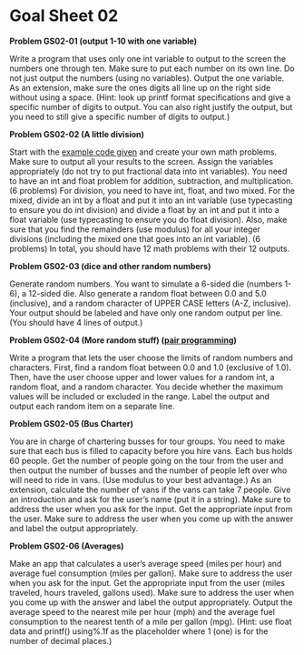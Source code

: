 # Goal Sheet 02

**Problem GS02-01 (output 1-10 with one variable)**

Write a program that uses only one int variable to output to the screen the numbers one through ten.  Make sure to put each number on its own line.  Do not just output the numbers (using no variables).  Output the one variable.  As an extension, make sure the ones digits all line up on the right side without using a space.  (Hint: look up printf format specifications and give a specific number of digits to output.  You can also right justify the output, but you need to still give a specific number of digits to output.)

**Problem GS02-02 (A little division)**

Start with the [example code given](https://github.com/MichaelTMiyoshi/CPPwithMiyoshi/blob/master/Problems/GoalSheet02SampleCode.md) and create your own math problems.  Make sure to output all your results to the screen.  Assign the variables appropriately (do not try to put fractional data into int variables).  You need to have an int and float problem for addition, subtraction, and multiplication.  (6 problems)  For division, you need to have int, float, and two mixed.  For the mixed, divide an int by a float and put it into an int variable (use typecasting to ensure you do int division) and divide a float by an int and put it into a float variable (use typecasting to ensure you do float division).  Also, make sure that you find the remainders (use modulus) for all your integer divisions (including the mixed one that goes into an int variable).  (6 problems)  In total, you should have 12 math problems with their 12 outputs.

**Problem GS02-03 (dice and other random numbers)**

Generate random numbers.  You want to simulate a 6-sided die (numbers 1-6), a 12-sided die.  Also generate a random float between 0.0 and 5.0 (inclusive), and a random character of UPPER CASE letters (A-Z, inclusive).  Your output should be labeled and have only one random output per line.  (You should have 4 lines of output.)

**Problem GS02-04 (More random stuff) ([pair programming](https://github.com/MichaelTMiyoshi/CPPwithMiyoshi/blob/master/Problems/PairProgramming.md))**

Write a program that lets the user choose the limits of random numbers and characters.  First, find a random float between 0.0 and 1.0 (exclusive of 1.0).  Then, have the user choose upper and lower values for a random int, a random float, and a random character.  You decide whether the maximum values will be included or excluded in the range.  Label the output and output each random item on a separate line.

**Problem GS02-05 (Bus Charter)**

You are in charge of chartering busses for tour groups.  You need to make sure that each bus is filled to capacity before you hire vans.  Each bus holds 60 people.  Get the number of people going on the tour from the user and then output the number of busses and the number of people left over who will need to ride in vans.  (Use modulus to your best advantage.)  As an extension, calculate the number of vans if the vans can take 7 people.  Give an introduction and ask for the user’s name (put it in a string).  Make sure to address the user when you ask for the input.  Get the appropriate input from the user.  Make sure to address the user when you come up with the answer and label the output appropriately.

**Problem GS02-06 (Averages)**

Make an app that calculates a user’s average speed (miles per hour) and average fuel consumption (miles per gallon).  Make sure to address the user when you ask for the input.  Get the appropriate input from the user (miles traveled, hours traveled, gallons used).  Make sure to address the user when you come up with the answer and label the output appropriately.  Output the average speed to the nearest mile per hour (mph) and the average fuel consumption to the nearest tenth of a mile per gallon (mpg).  (Hint: use float data and printf() using%.1f as the placeholder where 1 (one) is for the number of decimal places.)
